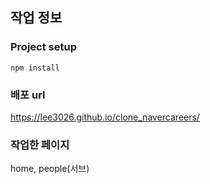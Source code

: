 ## 작업 정보

### Project setup

```
npm install
```

### 배포 url


https://lee3026.github.io/clone_navercareers/


### 작업한 페이지

home, people(서브)
